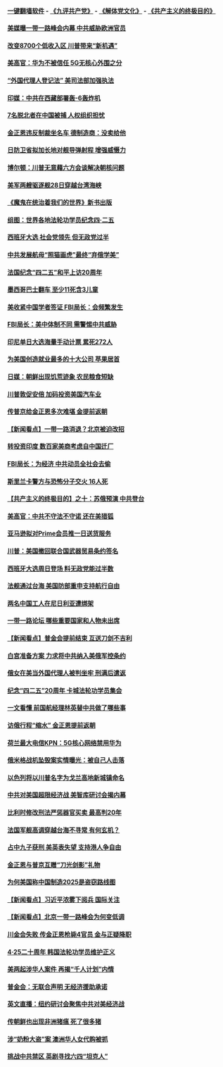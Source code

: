 #### [一键翻墙软件](https://github.com/gfw-breaker/nogfw/blob/master/README.md?t=04300337) -  [《九评共产党》](https://github.com/gfw-breaker/9ping.md?t=04300337) - [《解体党文化》](https://github.com/gfw-breaker/jtdwh.md?t=04300337) - [《共产主义的终极目的》](https://github.com/gfw-breaker/gczydzjmd.md?t=04300337)

#### [美媒曝一带一路峰会内幕 中共威胁欧洲官员](../pages/nsc418/n11222562.md?t=04300337) 

#### [改变8700个低收入区 川普带来“新机遇”](../pages/nsc418/n11222439.md?t=04300337) 

#### [美高官：华为不被信任 5G无核心外围之分](../pages/nsc418/n11222434.md?t=04300337) 

#### [“外国代理人登记法” 美司法部加强执法](../pages/nsc418/n11222390.md?t=04300337) 

#### [印媒：中共在西藏部署轰-6轰炸机](../pages/nsc418/n11221966.md?t=04300337) 

#### [7名脱北者在中国被捕 人权组织担忧](../pages/nsc418/n11221944.md?t=04300337) 

#### [金正恩违反制裁坐名车 德制造商：没卖给他](../pages/nsc418/n11221862.md?t=04300337) 

#### [日防卫省拟加长地对舰导弹射程 增强威慑力](../pages/nsc418/n11221633.md?t=04300337) 

#### [博尔顿：川普无意藉六方会谈解决朝核问题](../pages/nsc418/n11221213.md?t=04300337) 

#### [美军两艘驱逐舰28日穿越台湾海峡](../pages/nsc418/n11220534.md?t=04300337) 

#### [《魔鬼在统治着我们的世界》新书出版](../pages/nsc418/n11206636.md?t=04300337) 

#### [组图：世界各地法轮功学员纪念四‧二五](../pages/nsc418/n11203328.md?t=04300337) 

#### [西班牙大选 社会党领先 但无政党过半](../pages/nsc418/n11220267.md?t=04300337) 

#### [中共发展航母“照猫画虎”最终“弃俄学美”](../pages/nsc418/n11220151.md?t=04300337) 

#### [法国纪念“四二五”和平上访20周年](../pages/nsc418/n11219882.md?t=04300337) 

#### [墨西哥巴士翻车 至少11死含3儿童](../pages/nsc418/n11220073.md?t=04300337) 

#### [美收紧中国学者签证 FBI局长：会频繁发生](../pages/nsc418/n11219985.md?t=04300337) 

#### [FBI局长：美中体制不同 需警惕中共威胁](../pages/nsc418/n11218409.md?t=04300337) 

#### [印尼单日大选海量手动计票 累死272人](../pages/nsc418/n11219625.md?t=04300337) 

#### [为美国创造就业最多的十大公司 苹果居首](../pages/nsc418/n11216870.md?t=04300337) 

#### [日媒：朝鲜出现饥荒迹象 农民粮食短缺](../pages/nsc418/n11218950.md?t=04300337) 

#### [川普敦促安倍 加码投资美国汽车业](../pages/nsc418/n11218505.md?t=04300337) 

#### [传普京给金正恩多次难堪 金提前返朝](../pages/nsc418/n11218286.md?t=04300337) 

#### [【新闻看点】一带一路消退？北京被迫改招](../pages/nsc418/n11217837.md?t=04300337) 

#### [转投资印度 数百家美商考虑自中国迁厂](../pages/nsc418/n11218089.md?t=04300337) 

#### [FBI局长：为经济 中共动员全社会去偷](../pages/nsc418/n11217723.md?t=04300337) 

#### [斯里兰卡警方与恐怖分子交火 16人死](../pages/nsc418/n11217767.md?t=04300337) 

#### [【共产主义的终极目的】之十：苏俄预演 中共登台](../pages/nsc418/n11118424.md?t=04300337) 

#### [美高官：中共不守法不守诺 还在美猎狐](../pages/nsc418/n11215821.md?t=04300337) 

#### [亚马逊拟对Prime会员推一日送货服务](../pages/nsc418/n11217774.md?t=04300337) 

#### [川普：美国撤回联合国武器贸易条约签名](../pages/nsc418/n11216651.md?t=04300337) 

#### [西班牙大选周日登场 料无政党能过半数](../pages/nsc418/n11217298.md?t=04300337) 

#### [法舰通过台海 美国防部重申支持航行自由](../pages/nsc418/n11217098.md?t=04300337) 

#### [两名中国工人在尼日利亚遭绑架](../pages/nsc418/n11217100.md?t=04300337) 

#### [一带一路论坛 哪些重要国家和人物未出席](../pages/nsc418/n11216453.md?t=04300337) 

#### [【新闻看点】普金会提前结束 互送刀剑不吉利](../pages/nsc418/n11216173.md?t=04300337) 

#### [白宫准备方案 力求将中共纳入美俄军控条约](../pages/nsc418/n11216480.md?t=04300337) 

#### [俄女在美当外国代理人被判坐牢 刑满后遣返](../pages/nsc418/n11216378.md?t=04300337) 

#### [纪念“四二五”20周年 卡城法轮功学员集会](../pages/nsc418/n11216107.md?t=04300337) 

#### [一文看懂 前国航经理林英替中共做了哪些事](../pages/nsc418/n11209507.md?t=04300337) 

#### [访俄行程“缩水” 金正恩提前返朝](../pages/nsc418/n11215584.md?t=04300337) 

#### [荷兰最大电信KPN：5G核心网络禁用华为](../pages/nsc418/n11215182.md?t=04300337) 

#### [俄米格战机坠毁案实情曝光：被自己人击落](../pages/nsc418/n11215228.md?t=04300337) 

#### [以色列将以川普名字为戈兰高地新城镇命名](../pages/nsc418/n11214872.md?t=04300337) 

#### [中共对美国超限经济战 美智库研讨会揭内幕](../pages/nsc418/n11213513.md?t=04300337) 

#### [比利时修改刑法严惩器官买卖 最高判20年](../pages/nsc418/n11214014.md?t=04300337) 

#### [法国军舰高调穿越台海不寻常 有何玄机？](../pages/nsc418/n11212958.md?t=04300337) 

#### [占中九子获刑 美英表失望 支持港人争自由](../pages/nsc418/n11214008.md?t=04300337) 

#### [金正恩与普京互赠“刀光剑影”礼物](../pages/nsc418/n11213919.md?t=04300337) 

#### [为何美国称中国制造2025是盗窃路线图](../pages/nsc418/n11213477.md?t=04300337) 

#### [【新闻看点】习近平浓雾下阅兵 国际关注](../pages/nsc418/n11213488.md?t=04300337) 

#### [【新闻看点】北京一带一路峰会为何变低调](../pages/nsc418/n11213195.md?t=04300337) 

#### [川金会失败 传金正恩枪毙4官员 金与正疑降职](../pages/nsc418/n11213139.md?t=04300337) 

#### [4·25二十周年 韩国法轮功学员维护正义](../pages/nsc418/n11212889.md?t=04300337) 

#### [美两起涉华人案件 再揭“千人计划”内情](../pages/nsc418/n11212574.md?t=04300337) 

#### [普金会：无联合声明 无经济援助承诺](../pages/nsc418/n11212638.md?t=04300337) 

#### [英文直播：纽约研讨会聚焦中共对美经济战](../pages/nsc418/n11212947.md?t=04300337) 

#### [传朝鲜也出现非洲猪瘟 死了很多猪](../pages/nsc418/n11211952.md?t=04300337) 

#### [涉“奶粉大盗”案 澳洲华人女代购被抓](../pages/nsc418/n11211110.md?t=04300337) 

#### [挑战中共禁区 英剧寻找六四“坦克人”](../pages/nsc418/n11210393.md?t=04300337) 


